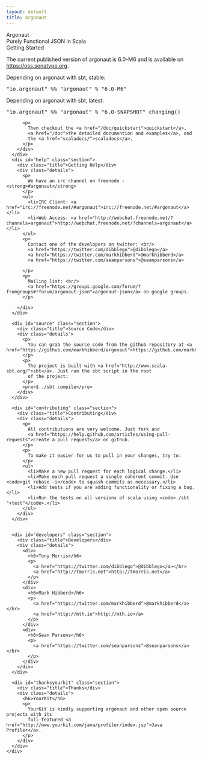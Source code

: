 ```yaml
---
layout: default
title: argonaut
---
```


<div id="banner">
  <div class="guts">
    <div id="project">
      Argonaut
    </div>
    <div id="byline">
      Purely Functional JSON in Scala
    </div>
  </div>
</div>
<div id="main">
  <div class="guts">
    <div id="detail">
      <div id="started" class="section">
        <div class="title">Getting Started</div>
        <div class="details">
          <p>
            The current published version of argonaut is 6.0-M6 and is
            available on <a href="https://oss.sonatype.org">https://oss.sonatype.org</a>.
          </p>
          <p>Depending on argonaut with sbt, stable:</p>
          <pre>"io.argonaut" %% "argonaut" % "6.0-M6"     </pre>
          <p>Depending on argonaut with sbt, latest:</p>
          <pre>"io.argonaut" %% "argonaut" % "6.0-SNAPSHOT" changing()      </pre>

          <p>
            Then checkout the <a href="/doc/quickstart">quickstart</a>,
            <a href="/doc">the detailed documention and examples</a>, and
            the <a href="scaladocs/">scaladocs</a>.
          </p>
        </div>
      </div>
      <div id="help" class="section">
        <div class="title">Getting Help</div>
        <div class="details">
          <p>
            We have an irc channel on freenode - <strong>#argonaut</strong>
          </p>
          <ul>
            <li>IRC Client: <a href="irc://freenode.net/#argonaut">irc://freenode.net/#argonaut</a></li>
            <li>Web Access: <a href="http://webchat.freenode.net/?channels=argonaut">http://webchat.freenode.net/?channels=argonaut</a></li>
          </ul>
          <p>
            Contact one of the developers on twitter: <br/>
            <a href="https://twitter.com/dibblego">@dibblego</a>
            <a href="https://twitter.com/markhibberd">@markhibberd</a>
            <a href="https://twitter.com/seanparsons">@seanparsons</a>

          </p>
          <p>
            Mailing list: <br/>
            <a href="https://groups.google.com/forum/?fromgroups#!forum/argonaut-json">argonaut-json</a> on google groups.
          </p>

        </div>
      </div>

      <div id="source" class="section">
        <div class="title">Source Code</div>
        <div class="details">
          <p>
            You can grab the source code from the github repository at <a href="https://github.com/markhibberd/argonaut">https://github.com/markhibberd/argonaut</a>
          </p>
          <p>
            The project is built with <a href="http://www.scala-sbt.org/">sbt</a>. Just run the sbt script in the root
            of the project:
          </p>
          <pre>$ ./sbt compile</pre>
        </div>
      </div>

      <div id="contributing" class="section">
        <div class="title">Contributing</div>
        <div class="details">
          <p>
            All contributions are very welcome. Just fork and
            <a href="https://help.github.com/articles/using-pull-requests">create a pull request</a> on github.
          </p>
          <p>
            To make it easier for us to pull in your changes, try to:
          </p>
          <ul>
            <li>Make a new pull request for each logical change.</li>
            <li>Make each pull request a single coherent commit. Use <code>git rebase -i</code> to squash commits as necessary.</li>
            <li>Add tests if you are adding functionality or fixing a bug.</li>
            <li>Run the tests on all versions of scala using <code>./sbt "+test"</code>.</li>
          </ul>
        </div>
      </div>


      <div id="developers" class="section">
        <div class="title">Developers</div>
        <div class="details">
          <div>
            <h6>Tony Morris</h6>
            <p>
              <a href="https://twitter.com/dibblego">@dibblego</a></br>
              <a href="http://tmorris.net">http://tmorris.net</a>
            </p>
          </div>
          <div>
            <h6>Mark Hibberd</h6>
            <p>
              <a href="https://twitter.com/markhibberd">@markhibberd</a></br>
              <a href="http://mth.io">http://mth.io</a>
            </p>
          </div>
          <div>
            <h6>Sean Parsons</h6>
            <p>
              <a href="https://twitter.com/seanparsons">@seanparsons</a></br>
            </p>
          </div>
        </div>
      </div>

      <div id="thanksyourkit" class="section">
        <div class="title">Thanks</div>
        <div class="details">
          <h6>YourKit</h6>
          <p>
            YourKit is kindly supporting argonaut and other open source projects with its
            full-featured <a href="http://www.yourkit.com/java/profiler/index.jsp">Java Profiler</a>.
          </p>
        </div>
      </div>
    </div>
  </div>

</div>
